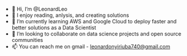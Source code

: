 - 👋 Hi, I’m @LeonardLeo
- 👀 I enjoy reading, anlysis, and creating solutions 
- 🌱 I’m currently learning AWS and Google Cloud to deploy faster and better solutions as a Data Scientist
- 💞️ I’m looking to collaborate on data science projects and open source communities
- 📫 You can reach me on gmail - leonardonyiriuba740@gmail.com

<!---
LeonardLeo/LeonardLeo is a ✨ special ✨ repository because its `README.md` (this file) appears on your GitHub profile.
You can click the Preview link to take a look at your changes.
--->

